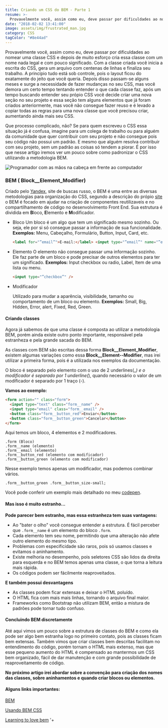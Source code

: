 ```yaml
---
title: Criando um CSS do BEM - Parte 1
resume: >-
  Provavelmente você, assim como eu, deve passar por dificuldades ao nomear uma classe CSS e depois de muito esforço cria essa classe com um nome nada legal e com pouco significado.
date: "2018-02-02 13:41:00"
image: assets/img/frustrated_man.jpg
category: CSS
tagColor: "#8e44ad"
---
```


Provavelmente você, assim como eu, deve passar por dificuldades ao nomear uma classe CSS e depois de muito esforço cria essa classe com um nome nada legal e com pouco significado. Com a classe criada você inicia a escrita do CSS, gera um arquivo com centenas de linhas e finaliza seu trabalho. A princípio tudo está sob controle, pois o layout ficou do exatamente do jeito que você queria. Depois disso passam-se alguns meses e surge a necessidade de fazer mudanças no seu CSS, mas você demora um certo tempo tentando entender o que cada classe faz, após um tempo buscando entender seu própio CSS você decide criar uma nova seção no seu projeto e essa seção tem alguns elementos que já foram criados anteriormente, mas você não consegue fazer reuso e é levado a copiar todas as regras para uma nova classe que você precisou criar, aumentando ainda mais seu CSS.

Que processo complicado, não? Se para quem escreveu o CSS essa situação já é confusa, imagine para um colega de trabalho ou para alguém da comunidade que quer contribuir com seu projeto e não consegue pois seu código não possui um padrão. E mesmo que alguém resolva contribuir com seu projeto, sem um padrão as coisas só tendem a piorar. É por isso que nesse artigo iremos ver um pouco sobre como padronizar o CSS utilizando a metodologia BEM.

![Programador com as mãos na cabeça em frente ao computador](assets/img/frustrated_man.jpg)

### BEM ( Block\_\_Element_Modifier)

Criado pelo [Yandex](https://www.yandex.com), site de buscas russo, o BEM é uma entre as diversas metodologias para organização do CSS, segundo a descrição do própio [site](http://getbem.com) o BEM é focado em ajudar na criação de componentes reutilizaveis e no compartilhamento de código no desenvolvimento Front End.
Sua estrutura é dividida em **B**loco, **E**lemento e **M**odificador.

- Bloco
  Um bloco é um algo que tem um significado mesmo sozinho. Ou seja, ele por si só consegue passar a informação de sua funcionalidade.
  **Exemplos:** Menu, Cabeçalho, Formulário, Button, Input, Card, etc.

  ```html
  <label for="”email”">E-mail:</label> <input type="”email”" name="”email”" />
  ```

- Elemento
  O elemento não consegue passar uma informação sozinho. Ele faz parte de um bloco e pode precisar de outros elementos para ter um significado.
  **Exemplos:** Input checkbox ou radio, Label, Item de uma lista ou menu.

  ```html
  <input type="”checkbox”" />
  ```

- Modificador

  Utilizado para mudar a aparência, visibilidade, tamanho ou comportamento de um bloco ou elemento.
  **Exemplos:** Small, Big, Hidden, Error, alert, Fixed, Red, Green.

#### Criando classes

Agora já sabemos de que uma classe é composta ao utilizar a metodologia BEM, porém ainda existe outro ponto importante, responsável pela estranheza e pela grande sacada do BEM.

As classes com BEM são escritas dessa forma **Block\_\_Element_Modifier**, existem algumas variações como essa **Block\_\_Element--Modifier**, mas irei utilizar a primeira forma, pois é a utilizada nos exemplos da documentação.

O bloco é separado pelo elemento com o uso de 2 underlines(\__) e o modificador é separado por 1 underline(_), quando necessário o valor de um modificador é separado por 1 traço (-).

**Vamos ao exemplo:**

```html
<form action="" class="form">
  <input type="text" class="form__name" />
  <input type="email" class="form__email" />
  <button class="form__button_red">Enviar</button>
  <button class="form__button_green">Cancelar</button>
</form>
```

Aqui temos um bloco, 4 elementos e 2 modificadores.

```
.form (Bloco)
.form__name (elemento)
.form__email (elemento)
.form__button_red (elemento com modificador)
.form__button_green (elemento com modificador)
```

Nesse exemplo temos apenas um modificador, mas podemos combinar vários.

```
.form__button_green .form__button_size-small;
```

Você pode conferir um exemplo mais detalhado no meu [codepen](https://codepen.io/crisgon/pen/YeedJo).

#### Mas isso é muito estranho...

**Pode parecer bem estranho, mas essa estranheza tem suas vantagens:**

- Ao "bater o olho" você consegue entender a estrutura. É fácil perceber que <code>.form\_\_name</code> é um elemento do bloco <code>.form</code>.
- Cada elemento tem seu nome, permitindo que uma alteração não afete outro elemento do mesmo tipo.
- Problemas com especificidade são raros, pois só usamos classes e evitamos o aninhamento.
- Existe melhoria no desempenho, pois seletores CSS são lidos da direita para esquerda e no BEM temos apenas uma classe, o que torna a leitura mais rápida.
- Os códigos podem ser fácilmente reaproveitados.

**E também possui desvantagens**

- As classes podem ficar extensas e deixar o HTML poluído.
- O HTML fica com mais mais linhas, tornando o arquivo final maior.
- Frameworks como Bootstrap não utilizam BEM, então a mistura de padrões pode tornar tudo confuso.

#### Concluindo BEM discretamente

Até aqui vimos um pouco sobre a estrutura de classes do BEM e como ela pode ser algo bem estranha logo no primeiro contato, pois as classes ficam bem extensas. Também vimos que criar classes bem descritas facilitam no entendimento do código, porém tornam o HTML mais extenso, mas que esse pequeno aumento do HTML é compensado ao mantermos um CSS bem organizado, fácil de dar manutenção e com grande possibilidade de reaproveitamento de código.

**No próximo artigo irei abordar sobre a convenção para criação dos nomes das classes, sobre aninhamentos e quando criar blocos ou elementos.**

#### Alguns links importantes:

[BEM](http://getbem.com)

[Usando BEM CSS](https://imasters.com.br/front-end/css/usando-bem-css/?trace=1519021197&source=single)

[Learning to love bem](http://mono.company/journal/frontend/learning-to-love-bem/)
'+
